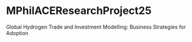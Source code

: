 # MPhilACEResearchProject25
Global Hydrogen Trade and Investment Modelling: Business Strategies for Adoption
